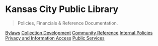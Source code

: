 <!-- _coverpage.md -->
# Kansas City Public Library

> Policies, Financials & Reference Documentation.

[Bylaws](/bylaws/)
[Collection Development](/collection-development/)
[Community Reference](/community-reference/)
[Internal Policies](/policies/)
[Privacy and Information Access](/privacy-and-information-access/)
[Public Services](/public-services/)

